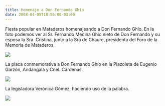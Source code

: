 ```yaml
---
title: Homenaje a Don Fernando Ghío
date: 2008-04-05T18:56:00-03:00
---
```


Fiesta popular en Mataderos homenajeando a Don Fernando Ghío. En la foto podemos ver al Sr. Fernando Medina Ghio nieto de Don Fernando y su esposa la Sra. Cristina, junto a la Sra de Chaure, presidenta del Foro de la Memoria de Mataderos.

![](https://blogger.googleusercontent.com/img/b/R29vZ2xl/AVvXsEihKeiN8-0qWkTXpZzdm1vmkyZ1KprkCOgIxfpyFyKBCfn1v7ofcUXMqJ9ixMuysBv0SeUUVfjyHoKz23_flzdWb5wxNbfKz7xYJTLh0xXrdrOEyVg2qb9y3noEY8KeaeFB_E4liQIjlyDD/s320/uu+012.jpg)

La placa conmemorativa a Don Fernando Ghío en la Plazoleta de Eugenio Garzón, Andangalá y Cnel. Cárdenas.

![](https://blogger.googleusercontent.com/img/b/R29vZ2xl/AVvXsEhWVxnU2IB2yQXfLI9JPkWIVNfJLO_yJGxIGssCIQ7kRA5n1HS_Fas_3gNpVPwlRz-7JsKe60FZ7-UDG8Y8AxYCjxf_e9WRW7v7ThLD96nNR8DswfKnTNkqzqRnT2ZVM68a2S5LAQy9EL1v/s320/uu+007.jpg)

La legisladora Verónica Gómez, haciendo uso de la palabra.

![](https://blogger.googleusercontent.com/img/b/R29vZ2xl/AVvXsEgGEvC4zP7UZfnIVbbZSLORlIbhAEAhngK9mevnqtDvP0uDH7Cb5uT3DwfFO8hyphenhyphenpGVEWBfywOMCzj_QO6-DPFZcOwV-N-3rsu9CYP_A0U7rbvlhFeGvF4UOJgwAzbqCr6zv90VTW_-0rqVI/s320/uu+026.jpg)